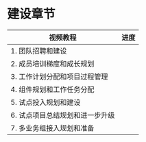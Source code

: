 # 建设章节

| 视频教程                        | 进度 |
| ------------------------------- | ---- |
| 1. 团队招聘和建设               |      |
| 2. 成员培训梯度和成长规划       |      |
| 3. 工作计划分配和项目过程管理   |      |
| 4. 组件规划和工作任务分配       |      |
| 5. 试点投入规划和建设           |      |
| 6. 试点项目总结规划和进一步升级 |      |
| 7. 多业务组接入规划和准备       |      |
